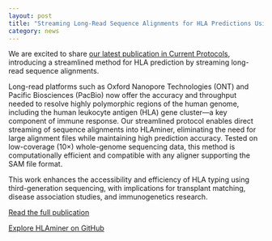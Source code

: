 ```yaml
---  
layout: post  
title: "Streaming Long-Read Sequence Alignments for HLA Predictions Using HLAminer"
category: news 
---  
```


We are excited to share [our latest publication in Current Protocols](https://doi.org/10.1002/cpz1.70124), introducing a streamlined method for HLA prediction by streaming long-read sequence alignments.

Long-read platforms such as Oxford Nanopore Technologies (ONT) and Pacific Biosciences (PacBio) now offer the accuracy and throughput needed to resolve highly polymorphic regions of the human genome, including the human leukocyte antigen (HLA) gene cluster—a key component of immune response. Our streamlined protocol enables direct streaming of sequence alignments into HLAminer, eliminating the need for large alignment files while maintaining high prediction accuracy. Tested on low-coverage (10×) whole-genome sequencing data, this method is computationally efficient and compatible with any aligner supporting the SAM file format.

This work enhances the accessibility and efficiency of HLA typing using third-generation sequencing, with implications for transplant matching, disease association studies, and immunogenetics research.

[Read the full publication](https://doi.org/10.1002/cpz1.70124)

[Explore HLAminer on GitHub](https://github.com/bcgsc/hlaminer)
